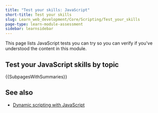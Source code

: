 ```yaml
---
title: "Test your skills: JavaScript"
short-title: Test your skills
slug: Learn_web_development/Core/Scripting/Test_your_skills
page-type: learn-module-assessment
sidebar: learnsidebar
---
```


This page lists JavaScript tests you can try so you can verify if you've understood the content in this module.

## Test your JavaScript skills by topic

{{SubpagesWithSummaries}}

## See also

- [Dynamic scripting with JavaScript](/en-US/docs/Learn_web_development/Core/Scripting)
